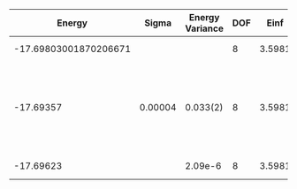 | Energy                | Sigma   | Energy Variance | DOF | Einf   | Method                                                       | Data Repository                    |
|-----------------------|---------|-----------------|-----|--------|--------------------------------------------------------------|------------------------------------|
| -17.69803001870206671 |         |                 | 8   | 3.5981 | Lanczos (Quspin + Scipy)                                     | https://weinbe58.github.io/QuSpin/ |
| -17.69357             | 0.00004 | 0.033(2)        | 8   | 3.5981 | VMC Hidden Fermion Determinant State Ansatz (N_hidden = 8. Single hidden layer fully connected net with alpha = 32) |                                    |
| -17.69623             |         | 2.09e-6         | 8   | 3.5981 | DMRG(MaxBondDim ~3200)                                       |                                    |
